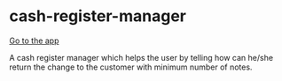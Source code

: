 # cash-register-manager

[Go to the app](https://cash-manager-registerapp.netlify.app/)

A cash register manager which helps the user by telling how can he/she return the change to the customer with minimum number of notes.